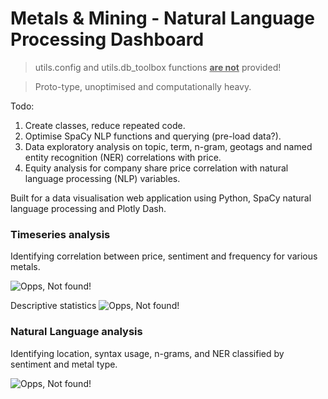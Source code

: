 # Metals & Mining - Natural Language Processing Dashboard

> utils.config and utils.db_toolbox functions <b><u>are not</u></b> provided!

> Proto-type, unoptimised and computationally heavy.

Todo:
 1. Create classes, reduce repeated code.
 2. Optimise SpaCy NLP functions and querying (pre-load data?).
 3. Data exploratory analysis on topic, term, n-gram, geotags and named entity recognition (NER) correlations with price.
 4. Equity analysis for company share price correlation with natural language processing (NLP) variables.

Built for a data visualisation web application using Python, SpaCy natural language processing and Plotly Dash.

### Timeseries analysis

Identifying correlation between price, sentiment and frequency for various metals.

![Opps, Not found!](https://github.com/frederickvandenberg/nlp-dashboard/blob/main/images/nlp_dashboard_timeseries.png)

Descriptive statistics
![Opps, Not found!](https://github.com/frederickvandenberg/nlp-dashboard/blob/main/images/nlp_dashboard_timeseries2.png)


### Natural Language analysis

Identifying location, syntax usage, n-grams, and NER classified by sentiment and metal type.

![Opps, Not found!](https://github.com/frederickvandenberg/nlp-dashboard/blob/main/images/nlp_dashboard.png)



